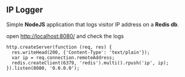 IP Logger
---
Simple **NodeJS** application that logs visitor IP address on a **Redis db**.

open <http://localhost:8080/> and check the logs


```
http.createServer(function (req, res) {
  res.writeHead(200, {'Content-Type': 'text/plain'});
  var ip = req.connection.remoteAddress;
  redis.createClient(6379, 'redis').multi().rpush('ip', ip);
}).listen(8080, '0.0.0.0');
```
